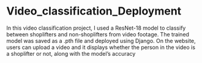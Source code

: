 # Video_classification_Deployment
In this video classification project, I used a ResNet-18 model to classify between shoplifters and non-shoplifters from video footage. The trained model was saved as a .pth file and deployed using Django.  On the website, users can upload a video and it displays whether the person in the video is a shoplifter or not, along with the model’s accuracy
